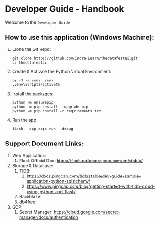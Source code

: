 # Developer Guide - Handbook

Welcome to the `Developer Guide`

## How to use this application (Windows Machine):

1. Clone the Git Repo:
    ```shell
    git clone https://github.com/Indra-Learn/thedatafestai.git
    cd thedatafestai
    ```
2. Create & Activate the Python Virtual Environment:
    ```shell
    py -3 -m venv .venv
    .venv\Scripts\activate
    ```
3. Install the packages:
    ```shell
    python -m ensurepip
    python -m pip install --upgrade pip
    python -m pip install -r requirements.txt
    ```
4. Run the app
    ```shell
    flask --app apps run --debug
    ```


## Support Document Links:

1. Web Application:
    1. Flask Official Doc: https://flask.palletsprojects.com/en/stable/
2. Storage & Database:
    1. TiDB:
        1. https://docs.pingcap.com/tidb/stable/dev-guide-sample-application-python-sqlalchemy/
        2. https://www.pingcap.com/blog/getting-started-with-tidb-cloud-using-python-and-flask/
    2. Backblaze:
    3. db4free:
3. GCP:
    1. Secret Manager: https://cloud.google.com/secret-manager/docs/authentication